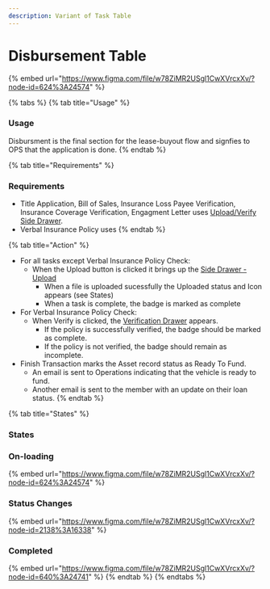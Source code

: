 ```yaml
---
description: Variant of Task Table
---
```


# Disbursement Table

{% embed url="https://www.figma.com/file/w78ZiMR2USgl1CwXVrcxXv/?node-id=624%3A24574" %}

{% tabs %}
{% tab title="Usage" %}
### Usage

Disbursment is the final section for the lease-buyout flow and signfies to OPS that the application is done. 
{% endtab %}

{% tab title="Requirements" %}
### Requirements

* Title Application, Bill of Sales, Insurance Loss Payee Verification, Insurance Coverage Verification, Engagment Letter uses [Upload/Verify Side Drawer](../../drawer-templates/upload-verify-drawer.md).
* Verbal Insurance Policy uses
{% endtab %}

{% tab title="Action" %}
* For all tasks except Verbal Insurance Policy Check:
  * When the Upload button is clicked it brings up the [Side Drawer - Upload](../../../components/drawer/upload.md)
    * When a file is uploaded sucessfully the Uploaded status and Icon appears \(see States\)
    * When a task is complete, the badge is marked as complete
* For Verbal Insurance Policy Check:
  * When Verify is clicked, the [Verification Drawer](../../../components/drawer/verification.md) appears. 
    * If the policy is successfully verified, the badge should be marked as complete.
    * If the policy is not verified, the badge should remain as incomplete.
* Finish Transaction marks the Asset record status as Ready To Fund.
  * An email is sent to Operations indicating that the vehicle is ready to fund.
  * Another email is sent to the member with an update on their loan status.
{% endtab %}

{% tab title="States" %}
### States

### On-loading

{% embed url="https://www.figma.com/file/w78ZiMR2USgl1CwXVrcxXv/?node-id=624%3A24574" %}

### Status Changes

{% embed url="https://www.figma.com/file/w78ZiMR2USgl1CwXVrcxXv/?node-id=2138%3A16338" %}

### Completed 

{% embed url="https://www.figma.com/file/w78ZiMR2USgl1CwXVrcxXv/?node-id=640%3A24741" %}
{% endtab %}
{% endtabs %}



